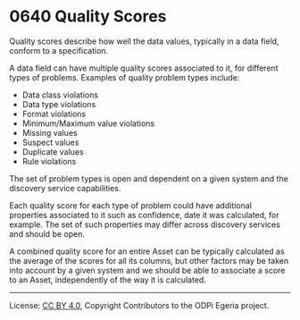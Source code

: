 <!-- SPDX-License-Identifier: CC-BY-4.0 -->
<!-- Copyright Contributors to the ODPi Egeria project. -->

# 0640 Quality Scores

Quality scores describe how well the data values, typically in a data field, conform to a specification.

A data field can have multiple quality scores associated to it,
for different types of problems. Examples of quality problem types include:

 * Data class violations
 * Data type violations
 * Format violations
 * Minimum/Maximum value violations
 * Missing values
 * Suspect values
 * Duplicate values
 * Rule violations

The set of problem types is open and dependent on a given system  and the discovery service capabilities.

Each quality score for each type of problem could have additional properties associated to it such as
confidence, date it was calculated, for example.
The set of such properties may differ across discovery services and should be open.

A combined quality score for an entire Asset can be typically calculated as
the average of the scores for all its columns, but other factors may be taken into
account by a given system and we should be able to associate a score to an Asset,
independently of the way it is calculated.


----
License: [CC BY 4.0](https://creativecommons.org/licenses/by/4.0/),
Copyright Contributors to the ODPi Egeria project.